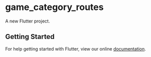 # game_category_routes

A new Flutter project.

## Getting Started

For help getting started with Flutter, view our online
[documentation](https://flutter.io/).
